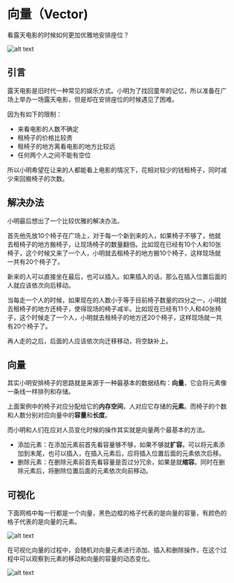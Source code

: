 # 向量（Vector)

看露天电影的时候如何更加优雅地安排座位？

![alt text](https://7765-wechatcloud-79m2p-1259642785.tcb.qcloud.la/algorithms/data-structures/vector/1.png?sign=06beac5270e14334f3ef72001c37273a&t=1598836400)

## 引言

露天电影是旧时代一种常见的娱乐方式。小明为了找回童年的记忆，所以准备在广场上举办一场露天电影，但是却在安排座位的时候遇见了困难。

因为有如下的限制：

- 来看电影的人数不确定
- 租椅子的价格比较贵
- 租椅子的地方离看电影的地方比较远
- 任何两个人之间不能有空位
  
所以小明希望在让来的人都能看上电影的情况下，花相对较少的钱租椅子，同时减少来回搬椅子的次数。

## 解决办法

小明最后想出了一个比较优雅的解决办法。

首先他先放10个椅子在广场上，对于每一个新到来的人，如果椅子不够了，他就去租椅子的地方搬椅子，让现场椅子的数量翻倍。比如现在已经有10个人和10张椅子，这个时候又来了一个人，小明就去租椅子的地方搬10个椅子，这样现场就一共有20个椅子了。

新来的人可以直接坐在最后，也可以插入。如果插入的话，那么在插入位置后面的人就应该依次向后移动。

当每走一个人的时候，如果现在的人数小于等于目前椅子数量的四分之一，小明就去租椅子的地方还椅子，使得现场的椅子减半。比如现在已经有11个人和40张椅子，这个时候走了一个人，小明就去租椅子的地方还20个椅子，这样现场就一共有20个椅子了。

再人走的之后，后面的人应该依次向迁移移动，将空缺补上。

## 向量

其实小明安排椅子的思路就是来源于一种最基本的数据结构：**向量**，它会将元素像一条线一样排列和存储。

上面案例中的椅子对应分配给它的**内存空间**，人对应它存储的**元素**。而椅子的个数和人数分别对应向量中的**容量**和**长度**。

而小明和人们在应对人员变化时候的操作其实就是向量两个最基本的方法。

- 添加元素：在添加元素前首先看容量够不够，如果不够就**扩容**。可以将元素添加到末尾，也可以插入，在插入元素后，应将插入位置后面的元素依次后移。
- 删除元素：在删除元素前首先看容量是否过分冗余，如果是就**缩容**。同时在删除元素后，将删除位置后面的元素依次向前移动。

## 可视化

下面网格中每一行都是一个向量，黑色边框的格子代表的是向量的容量，有颜色的格子代表的是向量的元素。

![alt text](https://7765-wechatcloud-79m2p-1259642785.tcb.qcloud.la/algorithms/data-structures/vector/2.png?sign=4d5dec4001e46385bf26d8350c501368&t=1598836415)

在可视化向量的过程中，会随机对向量元素进行添加、插入和删除操作，在这个过程中可以观察到元素的移动和向量的容量的动态变化。

![alt text](https://7765-wechatcloud-79m2p-1259642785.tcb.qcloud.la/algorithms/data-structures/vector/1.gif?sign=a5e9fdae371ddff0c9d63550c111f9ce&t=1598836385)
